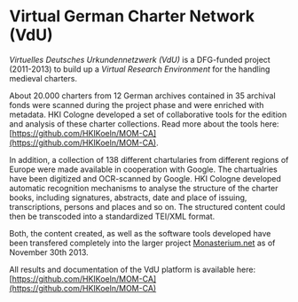 # Virtual German Charter Network (VdU)

_Virtuelles Deutsches Urkundennetzwerk (VdU)_ is a DFG-funded project (2011-2013) to build up a _Virtual Research Environment_ for the handling medieval charters.

About 20.000 charters from 12 German archives contained in 35 archival fonds were scanned during the project phase and were enriched with metadata. HKI Cologne developed a set of collaborative tools for the edition and analysis of these charter collections. Read more about the tools here: [https://github.com/HKIKoeln/MOM-CA](https://github.com/HKIKoeln/MOM-CA).

In addition, a collection of 138 different chartularies from different regions of Europe were made available in cooperation with Google. The chartualries have been digitized and OCR-scanned by Google. HKI Cologne developed automatic recognition mechanisms to analyse the structure of the charter books, including signatures, abstracts, date and place of issuing, transcriptions, persons and places and so on. The structured content could then be transcoded into a standardized TEI/XML format.

Both, the content created, as well as the software tools developed have been transfered completely into the larger project [Monasterium.net](http://www.monasterium.net/) as of November 30th 2013.

All results and documentation of the VdU platform is available here: [https://github.com/HKIKoeln/MOM-CA](https://github.com/HKIKoeln/MOM-CA)

